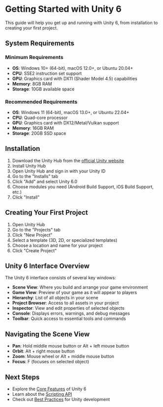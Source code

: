 # Getting Started with Unity 6

This guide will help you get up and running with Unity 6, from installation to creating your first project.

## System Requirements

### Minimum Requirements
- **OS**: Windows 10+ (64-bit), macOS 12.0+, or Ubuntu 20.04+
- **CPU**: SSE2 instruction set support
- **GPU**: Graphics card with DX11 (Shader Model 4.5) capabilities
- **Memory**: 8GB RAM
- **Storage**: 10GB available space

### Recommended Requirements
- **OS**: Windows 11 (64-bit), macOS 13.0+, or Ubuntu 22.04+
- **CPU**: Quad-core processor
- **GPU**: Graphics card with DX12/Metal/Vulkan support
- **Memory**: 16GB RAM
- **Storage**: 20GB SSD space

## Installation

1. Download the Unity Hub from the [official Unity website](https://unity.com/download)
2. Install Unity Hub
3. Open Unity Hub and sign in with your Unity ID
4. Go to the "Installs" tab
5. Click "Add" and select Unity 6.0
6. Choose modules you need (Android Build Support, iOS Build Support, etc.)
7. Click "Install"

## Creating Your First Project

1. Open Unity Hub
2. Go to the "Projects" tab
3. Click "New Project"
4. Select a template (3D, 2D, or specialized templates)
5. Choose a location and name for your project
6. Click "Create Project"

## Unity 6 Interface Overview

The Unity 6 interface consists of several key windows:

- **Scene View**: Where you build and arrange your game environment
- **Game View**: Preview of your game as it will appear to players
- **Hierarchy**: List of all objects in your scene
- **Project Browser**: Access to all assets in your project
- **Inspector**: View and edit properties of selected objects
- **Console**: Displays errors, warnings, and debug messages
- **Toolbar**: Quick access to essential tools and commands

## Navigating the Scene View

- **Pan**: Hold middle mouse button or Alt + left mouse button
- **Orbit**: Alt + right mouse button
- **Zoom**: Mouse wheel or Alt + middle mouse button
- **Focus**: F (focuses on selected object)

## Next Steps

- Explore the [Core Features](../core-features/README.md) of Unity 6
- Learn about the [Scripting API](../scripting-api/README.md)
- Check out [Best Practices](../best-practices/README.md) for Unity development